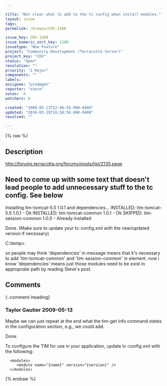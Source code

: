 ```yaml
---

title: "Not clear what to add to the tc config when install modules."
layout: issue
tags: 
permalink: /browse/CDV-1266

issue_key: CDV-1266
issue_numeric_sort_key: 1266
issuetype: "New Feature"
project: "Community Development (Terracotta Server)"
project_key: "CDV"
status: "Open"
resolution: ""
priority: "2 Major"
components: ""
labels: 
assignee: "prodmgmt"
reporter: "steve"
votes:  0
watchers: 0

created: "2009-05-13T12:46:56.000-0400"
updated: "2010-03-19T18:58:50.000-0400"
resolved: ""

---
```




{% raw %}



## Description

<div markdown="1" class="description">

http://forums.terracotta.org/forums/posts/list/2135.page

Need to come up with some text that doesn't lead people to add unnecessary stuff to the tc config.
See below
-----

Installing tim-tomcat-5.5 1.0.1 and dependencies... 
INSTALLED: tim-tomcat-5.5 1.0.1 - Ok 
INSTALLED: tim-tomcat-common 1.0.1 - Ok 
SKIPPED: tim-session-common 1.0.0 - Already installed 

Done. (Make sure to update your tc-config.xml with the new/updated version if necessary) 

C:\temp> 

so people may think 'dependencies' in message means that it's necessary to add 'tim-tomcat-common' and 'tim-session-common' 
in <modules> element. 
now i know 'dependencies' means just those modules need to be exist in appropriate path by reading Steve's post. 



</div>

## Comments


{:.comment-heading}
### **Taylor Gautier** <span class="date">2009-05-13</span>

<div markdown="1" class="comment">

Maybe we can just repeat at the end what the tim-get info command states in the configuration section, e.g., we could add.

Done.

To configure the TIM for use in your application, update tc-config.xml with the following:

      <modules>
         <module name="{name}" version="{version}" />
      </modules>


</div>



{% endraw %}
